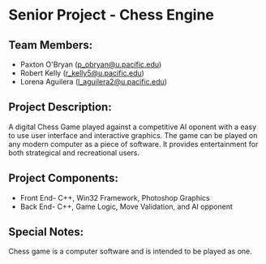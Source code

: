 # Senior Project - Chess Engine

## Team Members: 
* Paxton O'Bryan (p_obryan@u.pacific.edu)
* Robert Kelly (r_kelly5@u.pacific.edu)
* Lorena Aguilera (l_aguilera2@u.pacific.edu)

## Project Description:
A digital Chess Game played against a competitive AI oponent with a easy to use user interface and interactive graphics. The game can be played on any modern computer as a piece of software. It provides entertainment for both strategical and recreational users.

## Project Components:
* Front End- C++, Win32 Framework, Photoshop Graphics
* Back End- C++, Game Logic, Move Validation, and AI opponent

## Special Notes:
Chess game is a computer software and is intended to be played as one.
